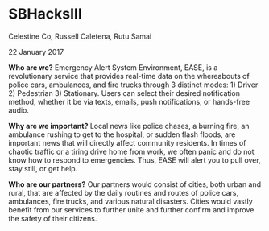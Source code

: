 # SBHacksIII
Celestine Co, Russell Caletena, Rutu Samai

22 January 2017

**Who are we?**
Emergency Alert System Environment, EASE, is a revolutionary service that provides real-time data on the whereabouts of police cars, ambulances, and fire trucks through 3 distinct modes: 1) Driver 2) Pedestrian 3) Stationary. Users can select their desired notification method, whether it be via texts, emails, push notifications, or hands-free audio. 

**Why are we important?**
Local news like police chases, a burning fire, an ambulance rushing to get to the hospital, or sudden flash floods, are important news that will directly affect community residents. In times of chaotic traffic or a tiring drive home from work, we often panic and do not know how to respond to emergencies. Thus, EASE will alert you to pull over, stay still, or get help.

**Who are our partners?**
Our partners would consist of cities, both urban and rural, that are affected by the daily routines and routes of police cars, ambulances, fire trucks, and various natural disasters. Cities would vastly benefit from our services to further unite and further confirm and improve the safety of their citizens.
